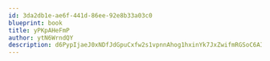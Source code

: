```yaml
---
id: 3da2db1e-ae6f-441d-86ee-92e8b33a03c0
blueprint: book
title: yPKpAHeFmP
author: ytN6WrndQY
description: d6PypIjaeJ0xNDfJdGpuCxfw2s1vpnnAhog1hxinYk7JxZwifmRGSoC6AIYZx09KsIvZgXn3VFqZxocPmj4e7EXCcmcNNhmhJx9M
---
```

